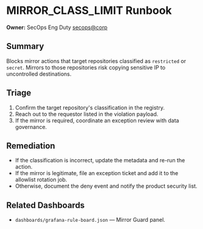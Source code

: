# MIRROR_CLASS_LIMIT Runbook

**Owner:** SecOps Eng Duty <secops@corp>

## Summary

Blocks mirror actions that target repositories classified as `restricted` or `secret`. Mirrors to those repositories risk copying sensitive IP to uncontrolled destinations.

## Triage

1. Confirm the target repository's classification in the registry.
2. Reach out to the requestor listed in the violation payload.
3. If the mirror is required, coordinate an exception review with data governance.

## Remediation

- If the classification is incorrect, update the metadata and re-run the action.
- If the mirror is legitimate, file an exception ticket and add it to the allowlist rotation job.
- Otherwise, document the deny event and notify the product security list.

## Related Dashboards

- `dashboards/grafana-rule-board.json` — Mirror Guard panel.
